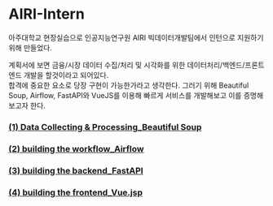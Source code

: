 # AIRI-Intern

아주대학교 현장실습으로 인공지능연구원 AIRI 빅데이터개발팀에서 인턴으로 지원하기 위해 만들었다.  



계획서에 보면 금융/시장 데이터 수집/처리 및 시각화를 위한 데이터처리/백엔드/프론트엔드 개발을 할것이라고 되어있다.  
합격에 중요한 요소로 당장 구현이 가능한가라고 생각한다. 그러기 위해 Beautiful Soup, Airflow, FastAPI와  VueJS를 이용해 빠르게 서비스를 개발해보고 이를 증명해보고자 한다.

### [(1) Data Collecting & Processing_Beautiful Soup](https://github.com/ajoumax/toy-project-for-AIRI-Intern/tree/main/Data%20Collecting%20%26%20Processing_Beautiful%20Soup)  

### [(2) building the workflow_Airflow](https://github.com/ajoumax/toy-project-for-AIRI-Intern/tree/main/building%20the%20workflow_Airflow)  

### [(3) building the backend_FastAPI](https://github.com/ajoumax/toy-project-for-AIRI-Intern/tree/main/building%20the%20backend_FastAPI)

### [(4) building the frontend_Vue.jsp](https://github.com/ajoumax/toy-project-for-AIRI-Intern/tree/main/building%20the%20frontend_Vue.js)

